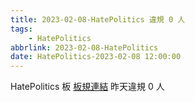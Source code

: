 ```yaml
---
title: 2023-02-08-HatePolitics 違規 0 人
tags:
    - HatePolitics
abbrlink: 2023-02-08-HatePolitics
date: HatePolitics-2023-02-08 12:00:00
---
```

HatePolitics 板 [板規連結](https://www.ptt.cc/bbs/HatePolitics/M.1617115262.A.D60.html)
昨天違規 0 人

